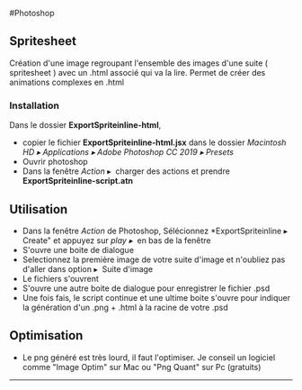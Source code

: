 #Photoshop

##  Spritesheet
Création d'une image regroupant l'ensemble des images d'une suite ( spritesheet ) avec un .html associé qui va la lire.
Permet de créer des animations complexes en .html

### Installation
Dans le dossier **ExportSpriteinline-html**, 
 - copier le fichier **ExportSpriteinline-html.jsx** dans le dossier  *‎⁨Macintosh HD⁩ ▸ ⁨Applications⁩ ▸ ⁨Adobe Photoshop CC 2019⁩ ▸ ⁨Presets⁩*
 - Ouvrir photoshop
 - Dans la fenêtre *Action* ▸ ⁨ charger des actions et prendre **ExportSpriteinline-script.atn**

## Utilisation
 - Dans la fenêtre *Action* de Photoshop, Sélécionnez *ExportSpriteinline  ▸ ⁨Create" et appuyez sur *play  ▸ ⁨* en bas de la fenêtre
 - S'ouvre une boite de dialogue
 - Selectionnez la première image de votre suite d'image et n'oubliez pas d'aller dans option  ▸ ⁨ Suite d'image
 - Le fichiers s'ouvrent
 - S'ouvre une autre boite de dialogue pour enregistrer le fichier .psd
 - Une fois fais, le script continue et une ultime boite s'ouvre pour indiquer la génération d'un .png + .html à la racine de votre .psd
 
## Optimisation
 - Le png généré est très lourd, il faut l'optimiser. Je conseil un logiciel comme "Image Optim" sur Mac ou "Png Quant" sur Pc (gratuits) 

---


